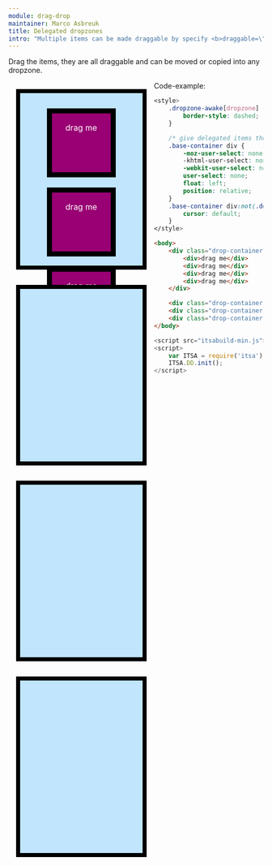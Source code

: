 ```yaml
---
module: drag-drop
maintainer: Marco Asbreuk
title: Delegated dropzones
intro: "Multiple items can be made draggable by specify <b>draggable=\"css-selector\"</b> at a container-Element. Make sure that -when delegate- the delegated items have the same CSS as [draggable] has."
---
```


<style type="text/css">
    .drop-container {
        width: 40%;
        height: 300px;
        border: solid 8px #000;
        background-color: #c0e5fd;
        display: inline-block;
        *display: inline;
        *zoom: 1;
        margin: 15px;
        text-align: center;
        font-size: 17px;
        padding: 20px;
        float: left;
    }
    .drop-container div {
        margin: 10px;
        height: 100px;
        width: 100px;
        background-color: #990073;
        border: 10px solid #000;
        display: inline-block;
        *display: inline;
        *zoom: 1;
        color: #FFF;
        text-align: center;
        font-size: 16px;
        line-height: 1.6em;
        padding: 16px 8px 0;
    }
    .base-container div {
        -moz-user-select: none;
        -khtml-user-select: none;
        -webkit-user-select: none;
        user-select: none;
        float: left;
        position: relative;
    }
    .base-container div:not(.dd-dragging) {
        cursor: default;
    }
    .body-content.module p.spaced {
        margin-top: 690px;
    }
    .dropzone-awake[dropzone] {
        border-style: dashed;
    }
</style>

Drag the items, they are all draggable and can be moved or copied into any dropzone.

<div class="drop-container" dd-draggable="div" dd-dropzone=".drop-container" dd-effect-allowed="all" dropzone="true">
    <div>drag me</div>
    <div>drag me</div>
    <div>drag me</div>
    <div>drag me</div>
</div>

<div class="drop-container" dd-draggable="div" dd-dropzone=".drop-container" dd-effect-allowed="all" dropzone="true"></div>
<div class="drop-container" dd-draggable="div" dd-dropzone=".drop-container" dd-effect-allowed="all" dropzone="true"></div>
<div class="drop-container" dd-draggable="div" dd-dropzone=".drop-container" dd-effect-allowed="all" dropzone="true"></div>

<p class="spaced">Code-example:</p>

```css
<style>
    .dropzone-awake[dropzone] {
        border-style: dashed;
    }

    /* give delegated items the same CSS as [draggable]: */
    .base-container div {
        -moz-user-select: none;
        -khtml-user-select: none;
        -webkit-user-select: none;
        user-select: none;
        float: left;
        position: relative;
    }
    .base-container div:not(.dd-dragging) {
        cursor: default;
    }
</style>
```
```html
<body>
    <div class="drop-container" dd-draggable="div" dd-dropzone=".drop-container" dd-effect-allowed="all" dropzone="true">
        <div>drag me</div>
        <div>drag me</div>
        <div>drag me</div>
        <div>drag me</div>
    </div>

    <div class="drop-container" dd-draggable="div" dd-dropzone=".drop-container" dd-effect-allowed="all" dropzone="true"></div>
    <div class="drop-container" dd-draggable="div" dd-dropzone=".drop-container" dd-effect-allowed="all" dropzone="true"></div>
    <div class="drop-container" dd-draggable="div" dd-dropzone=".drop-container" dd-effect-allowed="all" dropzone="true"></div>
</body>
```

```js
<script src="itsabuild-min.js"></script>
<script>
    var ITSA = require('itsa');
    ITSA.DD.init();
</script>
```

<script src="../../dist/itsabuild-min.js"></script>
<script>
    var ITSA = require('itsa');
    ITSA.DD.init();
</script>
